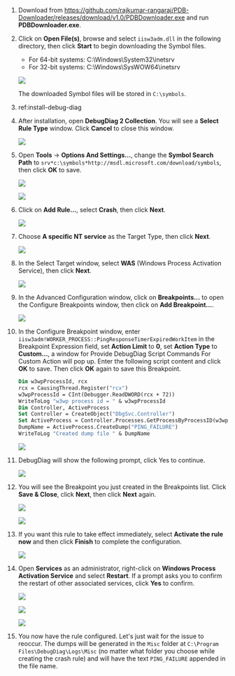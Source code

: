 1. Download from <https://github.com/rajkumar-rangaraj/PDB-Downloader/releases/download/v1.0/PDBDownloader.exe> and run **PDBDownloader.exe**.

2. Click on **Open File(s)**, browse and select `iisw3adm.dll` in the following directory, then click **Start** to begin downloading the Symbol files.

    - For 64-bit systems: C:\Windows\System32\inetsrv
    - For 32-bit systems: C:\Windows\SysWOW64\inetsrv

    ![](https://joji.blob.core.windows.net/recipe/iis-app-pool-ping-failure-dump-using-debug-diag-2.png)

    The downloaded Symbol files will be stored in `C:\symbols`.

3. ref:install-debug-diag

4. After installation, open **DebugDiag 2 Collection**. You will see a **Select Rule Type** window. Click **Cancel** to close this window.

    ![](https://joji.blob.core.windows.net/recipe/iis-app-pool-ping-failure-dump-using-debug-diag-3.png)

5. Open **Tools** -> **Options And Settings...**, change the **Symbol Search Path** to `srv*c:\symbols*http://msdl.microsoft.com/download/symbols`, then click **OK** to save.

    ![](https://joji.blob.core.windows.net/recipe/iis-app-pool-ping-failure-dump-using-debug-diag-4.png)

    ![](https://joji.blob.core.windows.net/recipe/iis-app-pool-ping-failure-dump-using-debug-diag-5.png)

6. Click on **Add Rule...**, select **Crash**, then click **Next**.

    ![](https://joji.blob.core.windows.net/recipe/iis-app-pool-ping-failure-dump-using-debug-diag-6.png)

7. Choose **A specific NT service** as the Target Type, then click **Next**.

    ![](https://joji.blob.core.windows.net/recipe/iis-app-pool-ping-failure-dump-using-debug-diag-7.png)

8. In the Select Target window, select **WAS** (Windows Process Activation Service), then click **Next**.

    ![](https://joji.blob.core.windows.net/recipe/iis-app-pool-ping-failure-dump-using-debug-diag-8.png)

9. In the Advanced Configuration window, click on **Breakpoints...** to open the Configure Breakpoints window, then click on **Add Breakpoint...**.

    ![](https://joji.blob.core.windows.net/recipe/iis-app-pool-ping-failure-dump-using-debug-diag-9.png)

10. In the Configure Breakpoint window, enter `iisw3adm!WORKER_PROCESS::PingResponseTimerExpiredWorkItem` in the Breakpoint Expression field, set **Action Limit** to **0**, set **Action Type** to **Custom...**, a window for Provide DebugDiag Script Commands For Custom Action will pop up. Enter the following script content and click **OK** to save. Then click **OK** again to save this Breakpoint.

    ```vb
    Dim w3wpProcessId, rcx
    rcx = CausingThread.Register("rcx")
    w3wpProcessId = CInt(Debugger.ReadDWORD(rcx + 72))
    WriteToLog "w3wp process id = " & w3wpProcessId
    Dim Controller, ActiveProcess
    Set Controller = CreateObject("DbgSvc.Controller")
    Set ActiveProcess = Controller.Processes.GetProcessByProcessID(w3wpProcessId)
    DumpName = ActiveProcess.CreateDump("PING_FAILURE")
    WriteToLog "Created dump file " & DumpName
    ```

    ![](https://joji.blob.core.windows.net/recipe/iis-app-pool-ping-failure-dump-using-debug-diag-10.png)

11. DebugDiag will show the following prompt, click Yes to continue.

    ![](https://joji.blob.core.windows.net/recipe/iis-app-pool-ping-failure-dump-using-debug-diag-11.png)

12. You will see the Breakpoint you just created in the Breakpoints list. Click **Save & Close**, click **Next**, then click **Next** again.

    ![](https://joji.blob.core.windows.net/recipe/iis-app-pool-ping-failure-dump-using-debug-diag-12.png)

    ![](https://joji.blob.core.windows.net/recipe/iis-app-pool-ping-failure-dump-using-debug-diag-13.png)

13. If you want this rule to take effect immediately, select **Activate the rule now** and then click **Finish** to complete the configuration.

    ![](https://joji.blob.core.windows.net/recipe/iis-app-pool-debug-diag-crash-dump-10.png)

14. Open **Services** as an administrator, right-click on **Windows Process Activation Service** and select **Restart**. If a prompt asks you to confirm the restart of other associated services, click **Yes** to confirm.

    ![](https://joji.blob.core.windows.net/recipe/iis-app-pool-ping-failure-dump-using-debug-diag-14.png)

    ![](https://joji.blob.core.windows.net/recipe/iis-app-pool-ping-failure-dump-using-debug-diag-15.png)

    ![](https://joji.blob.core.windows.net/recipe/iis-app-pool-ping-failure-dump-using-debug-diag-16.png)

15. You now have the rule configured. Let's just wait for the issue to reoccur. The dumps will be generated in the `Misc` folder at `C:\Program Files\DebugDiag\Logs\Misc` (no matter what folder you choose while creating the crash rule) and will have the text `PING_FAILURE` appended in the file name.

